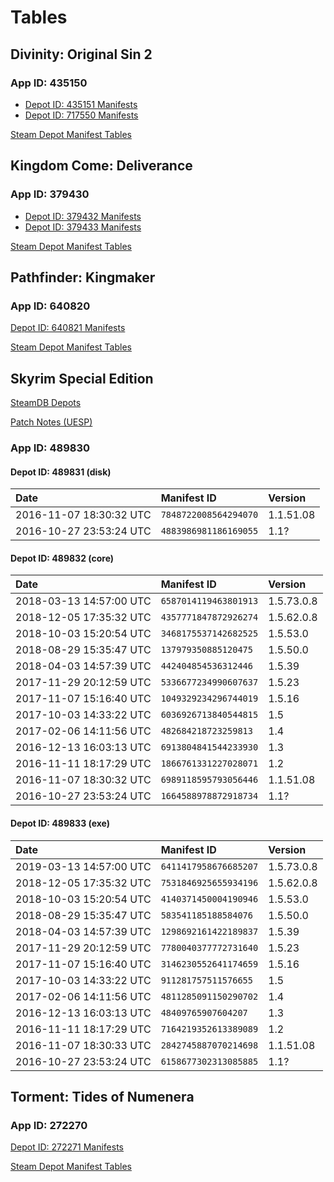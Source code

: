 <!-- TITLE: Steam Depot Manifest Tables -->

# Tables

## Divinity: Original Sin 2
### App ID: 435150

- [Depot ID: 435151 Manifests](https://steamdb.info/depot/435151/manifests/)
- [Depot ID: 717550 Manifests](https://steamdb.info/depot/717550/manifests/)

<a class="googlesheet" href="https://docs.google.com/spreadsheets/d/1hwKIXnR06EEWjWgDfoArsngci2LbXxo0djXjIG7LKeo/edit?usp=sharing">Steam Depot Manifest Tables</a>

## Kingdom Come: Deliverance
### App ID: 379430

- [Depot ID: 379432 Manifests](https://steamdb.info/depot/379432/manifests/)
- [Depot ID: 379433 Manifests](https://steamdb.info/depot/379433/manifests/)

<a class="googlesheet" href="https://docs.google.com/spreadsheets/d/1gbt_i6_wG84SJdSAdc1NqwTC27Rmm4QbJBa4dM36FKg/edit?usp=sharing">Steam Depot Manifest Tables</a>

## Pathfinder: Kingmaker
### App ID: 640820

[Depot ID: 640821 Manifests](https://steamdb.info/depot/640821/manifests/)

<a class="googlesheet" href="https://docs.google.com/spreadsheets/d/1xY6oTa3brzlz86fm6b54lEXi45gcg6boxqTyVosTzfg/edit?usp=sharing">Steam Depot Manifest Tables</a>

## Skyrim Special Edition

[SteamDB Depots](https://steamdb.info/app/489830/depots/)

[Patch Notes (UESP)](https://en.uesp.net/wiki/Skyrim:Special_Edition_Patch)

### App ID: 489830

#### Depot ID: 489831 (disk)

Date | Manifest ID | Version
:--- | :--- | :---
2016-11-07 18:30:32 UTC | `7848722008564294070` | 1.1.51.08
2016-10-27 23:53:24 UTC | `4883986981186169055` | 1.1?

#### Depot ID: 489832 (core)

Date | Manifest ID | Version
:--- | :--- | :---
2018-03-13 14:57:00 UTC | `6587014119463801913` | 1.5.73.0.8
2018-12-05 17:35:32 UTC | `4357771847872926274` | 1.5.62.0.8
2018-10-03 15:20:54 UTC | `3468175537142682525` | 1.5.53.0
2018-08-29 15:35:47 UTC | `137979350885120475` | 1.5.50.0
2018-04-03 14:57:39 UTC | `442404854536312446` | 1.5.39
2017-11-29 20:12:59 UTC | `5336677234990607637` | 1.5.23
2017-11-07 15:16:40 UTC | `1049329234296744019` | 1.5.16
2017-10-03 14:33:22 UTC | `6036926713840544815` | 1.5
2017-02-06 14:11:56 UTC | `482684218723259813` | 1.4
2016-12-13 16:03:13 UTC | `6913804841544233930` | 1.3
2016-11-11 18:17:29 UTC | `1866761331227028071` | 1.2
2016-11-07 18:30:32 UTC | `6989118595793056446` | 1.1.51.08
2016-10-27 23:53:24 UTC | `1664588978872918734` | 1.1?

#### Depot ID: 489833 (exe)

Date | Manifest ID | Version 
:--- | :--- | :---
2019-03-13 14:57:00 UTC | `6411417958676685207` | 1.5.73.0.8
2018-12-05 17:35:32 UTC | `7531846925655934196` | 1.5.62.0.8
2018-10-03 15:20:54 UTC | `4140371450004190946` | 1.5.53.0
2018-08-29 15:35:47 UTC | `583541185188584076` | 1.5.50.0
2018-04-03 14:57:39 UTC | `1298692161422189837` | 1.5.39
2017-11-29 20:12:59 UTC | `7780040377772731640` | 1.5.23
2017-11-07 15:16:40 UTC | `3146230552641174659` | 1.5.16
2017-10-03 14:33:22 UTC | `911281757511576655` | 1.5
2017-02-06 14:11:56 UTC | `4811285091150290702` | 1.4
2016-12-13 16:03:13 UTC | `48409765907604207` | 1.3
2016-11-11 18:17:29 UTC | `7164219352613389089` | 1.2
2016-11-07 18:30:33 UTC | `2842745887070214698` | 1.1.51.08
2016-10-27 23:53:24 UTC | `6158677302313085885` | 1.1?

## Torment: Tides of Numenera
### App ID: 272270

[Depot ID: 272271 Manifests](https://steamdb.info/depot/272271/manifests/)

<a class="googlesheet" href="https://docs.google.com/spreadsheets/d/1cRKZdmeSzHxuZ944xdGnD9Pj_9zAZMIkj5xy0E7rvfs/edit?usp=sharing">Steam Depot Manifest Tables</a>
